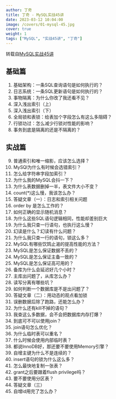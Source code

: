 ```yaml
---
author: 丁奇  
title: 丁奇 - MySQL实战45讲
date: 2023-03-12 10:04:00
image: /covers/01-mysql-45.jpg
cover: true
weight: 1
tags: ["MySQL", "实战45讲", "丁奇"]
---
```


转载自[MySQL实战45讲](https://time.geekbang.org/column/intro/139)

## 基础篇

1. 基础架构：一条SQL查询语句是如何执行的？
2. 日志系统：一条SQL更新语句是如何执行的？
3. 事物隔离：为什么你改了我还看不见？
4. 深入浅出索引（上）
5. 深入浅出索引（下）
6. 全局锁和表锁：给表加个字段怎么有这么多阻碍？
7. 行锁功过：怎么减少行锁对性能的影响？
8. 事务到底是隔离的还是不隔离的？

## 实战篇

9. 普通索引和唯一缩影，应该怎么选择？
10. MySQl为什么有时候会选错索引？
11. 怎么给字符串字段加索引？
12. 为什么我的MySQL会抖一下？
13. 为什么表数据删掉一半，表文件大小不变？
14. count(*)这么慢，我该怎么办？
15. 答疑文章（一）：日志和索引相关问题
16. order by 是怎么工作的？
17. 如何正确的显示随机消息？
18. 为什么这些SQL语句逻辑相同，性能却差别巨大
19. 为什么我只查一行语句，也执行这么慢？
20. 幻读是什么？幻读有什么问题？
21. 为什么我只查一行的语句，锁这么多？
22. MySQL有哪些饮鸩止渴的提高性能的方法？
23. MySQL是怎么保证数据不丢的？
24. MySQL是怎么保证主备一致的？
25. MySQL是怎么保证高可用的？
26. 备库为什么会延迟好几个小时？
27. 主库出问题了，从库怎么办？
28. 读写分离有哪些坑？
29. 如何判断一个数据库是不是出问题了？
30. 答疑文章（二）：用动态的观点看加锁
31. 误删数据后除了跑路，还能怎么办？
32. 为什么还有kill不掉的语句？
33. 我查这么多数据，会不会把数据库内存打爆？
34. 到底可不可以使用join？
35. join语句怎么优化？
36. 为什么临时表可以重名？
37. 什么时候会使用内部临时表？
38. 都说InnoDB好，那还要不要使用Memory引擎？
39. 自增主键为什么不是连续的？
40. insert语句的锁为什么这么多？
41. 怎么最快地复制一张表？
42. grant之后要跟着flush privilege吗？
43. 要不要使用分区表？
44. 答疑文章（三）
45. 自增id用完了怎么办？

